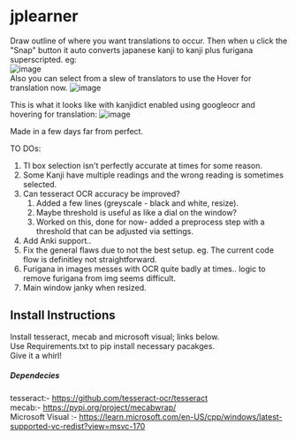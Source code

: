 # jplearner
 
Draw outline of where you want translations to occur. Then when u click the "Snap" button it auto converts
japanese kanji to kanji plus furigana superscripted. eg: \
![image](https://user-images.githubusercontent.com/7845409/202933194-460bee35-50ca-4151-b4d7-37c4ff9b7920.png)\
Also you can select from a slew of translators to use the Hover for translation now.
![image](https://user-images.githubusercontent.com/7845409/219905005-1e664ae7-6160-47b4-85ee-50927081ecc4.png)

This is what it looks like with kanjidict enabled using googleocr and hovering for translation:
![image](https://user-images.githubusercontent.com/7845409/219905160-c739e96e-93b9-4f4c-b642-355ded517718.png)


Made in a few days far from perfect.

TO DOs:
1. Tl box selection isn't perfectly accurate at times for some reason.
2. Some Kanji have multiple readings and the wrong reading is sometimes selected.
3. Can tesseract OCR accuracy be improved?
   1. Added a few lines (greyscale - black and white, resize). 
   2. Maybe threshold is useful as like a dial on the window? 
   3. Worked on this, done for now- added a preprocess step with a threshold that can be adjusted via settings.
4. Add Anki support..
5. Fix the general flaws due to not the best setup. eg. The current code flow is definitley not straightforward.
6. Furigana in images messes with OCR quite badly at times.. logic to remove furigana from img seems difficult. 
7. Main window janky when resized.


## Install Instructions
Install tesseract, mecab and microsoft visual; links below. \
Use Requirements.txt to pip install necessary pacakges. \
Give it a whirl!

##### Dependecies
tesseract:- https://github.com/tesseract-ocr/tesseract \
mecab:- https://pypi.org/project/mecabwrap/ \
Microsoft Visual :- https://learn.microsoft.com/en-US/cpp/windows/latest-supported-vc-redist?view=msvc-170
